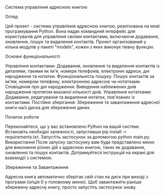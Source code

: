 Система управління адресною книгою

Огляд

Цей проект - система управління адресною книгою, реалізована на мові програмування Python. 
Вона надає командний інтерфейс для користувачів для управління своїми контактами, включаючи 
додавання, оновлення, пошук та видалення контактів. Проект організований у кілька модулів у
пакеті "models", кожен з яких виконує певну функцію.

Основні функціональності

Управління контактами: Додавання, оновлення та видалення контактів із деталями, такими як ім'я, 
номери телефонів, електронні адреси, дні народження та нотатки.
Функціональність пошуку: Пошук контактів за ім'ям, номером телефону, електронною адресою чи нотатками.
Сповіщення про дні народження: Виведення наближених днів народження протягом вказаної кількості днів.
Управління нотатками: Додавання, редагування та видалення нотаток, пов'язаних із контактами.
Постійне зберігання: Збереження та завантаження адресної книги на/з диска для збереження даних.

Початок роботи

Переконайтеся, що у вас встановлено Python на вашій системі.
Встановіть необхідні залежності, запустивши pip install -r requirements.txt.
Запустіть застосунок за допомогою python main.py.
Використання
Після запуску застосунку вам буде представлено меню для виконання різних дій з адресною книгою,
таких як додавання, оновлення та пошук контактів. Дотримуйтеся інструкцій на екрані для взаємодії з
системою.

Збереження та Завантаження

Адресна книга автоматично зберігає свій стан на диск при виході з програми (опція 0 у головному меню). 
Щоб завантажити раніше збережену адресну книгу, просто запустіть застосунок знову.
